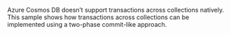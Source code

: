 Azure Cosmos DB doesn’t support transactions across collections natively.
This sample shows how transactions across collections can be implemented using a two-phase commit-like approach.
